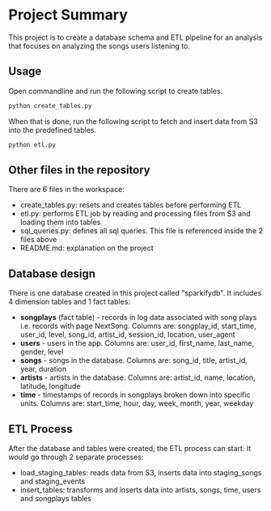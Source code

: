 # Project Summary

This project is to create a database schema and ETL pipeline for an analysis that focuses on analyzing the songs users listening to.

## Usage

Open commandline and run the following script to create tables.
```bash
python create_tables.py
```
When that is done, run the following script to fetch and insert data from S3 into the predefined tables.
```bash
python etl.py
```
## Other files in the repository
There are 6 files in the workspace:

* create_tables.py: resets and creates tables before performing ETL
* etl.py: performs ETL job by reading and processing files from S3 and loading them into tables
* sql_queries.py: defines all sql queries. This file is referenced inside the 2 files above
* README.md: explanation on the project
 
 ## Database design
 There is one database created in this project called "sparkifydb". It includes 4 dimension tables and 1 fact tables:
     
* **songplays** (fact table) - records in log data associated with song plays i.e. records with page NextSong. Columns are: songplay_id, start_time, user_id, level, song_id, artist_id, session_id, location, user_agent
* **users** - users in the app. Columns are: user_id, first_name, last_name, gender, level
* **songs** - songs in the database. Columns are: song_id, title, artist_id, year, duration
* **artists** - artists in the database. Columns are: artist_id, name, location, latitude, longitude
* **time** - timestamps of records in songplays broken down into specific units. Columns are: start_time, hour, day, week, month, year, weekday

 ## ETL Process
After the database and tables were created, the ETL process can start. It would go through 2 separate processes:
* load_staging_tables: reads data from S3, inserts data into staging_songs and staging_events
* insert_tables: transforms and inserts data into artists, songs, time, users and songplays tables
 